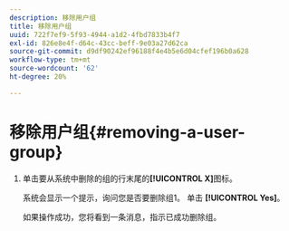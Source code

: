 ```yaml
---
description: 移除用户组
title: 移除用户组
uuid: 722f7ef9-5f93-4944-a1d2-4fbd7833b4f7
exl-id: 826e8e4f-d64c-43cc-beff-9e03a27d62ca
source-git-commit: d9df90242ef96188f4e4b5e6d04cfef196b0a628
workflow-type: tm+mt
source-wordcount: '62'
ht-degree: 20%

---
```


# 移除用户组{#removing-a-user-group}

1. 单击要从系统中删除的组的行末尾的&#x200B;**[!UICONTROL X]**&#x200B;图标。

   系统会显示一个提示，询问您是否要删除组1。 单击 **[!UICONTROL Yes]**。

   如果操作成功，您将看到一条消息，指示已成功删除组。
